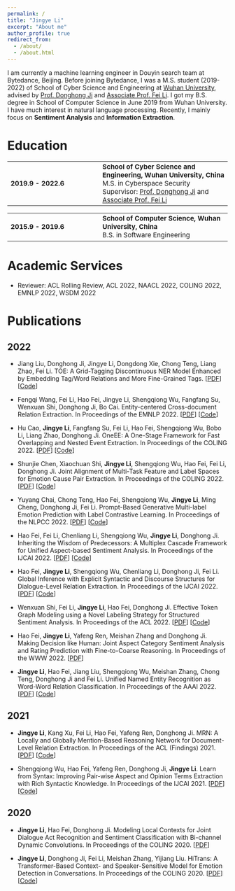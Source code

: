 ```yaml
---
permalink: /
title: "Jingye Li"
excerpt: "About me"
author_profile: true
redirect_from: 
  - /about/
  - /about.html
---
```

I am currently a machine learning engineer in Douyin search team at Bytedance, Beijing. Before joining Bytedance, I was a M.S. student (2019-2022) of School of Cyber Science and Engineering at [Wuhan University](https://whu.edu.cn), advised by [Prof. Donghong Ji](https://scholar.google.com/citations?user=2Q-7u3AAAAAJ) and [Associate Prof. Fei Li](https://scholar.google.com/citations?user=AoMmysMAAAAJ&hl=en). I got my B.S. degree in School of Computer Science in June 2019 from Wuhan University. I have much interest in natural language processing. Recently, I mainly focus on <b>Sentiment Analysis</b> and <b>Information Extraction</b>.

Education
======
<style>
td, th {
   border: none!important;
   font-size: 15px;
}
</style>

<table style="border: none!important;">
	  <tbody><tr><td style="width:170px; height:80px" valign="left" align="left">
	    <b> 2019.9 - 2022.6 </b>
	  </td>
	  <td style="width:10px">
	  </td>
	  <td valign="middle">
	    <div>
	    	<b>
        School of Cyber Science and Engineering, Wuhan University, China
        </b>
        <br>
	    M.S. in Cyberspace Security
        <br>
         Supervisor: <a href="https://scholar.google.com/citations?user=2Q-7u3AAAAAJ">Prof. Donghong Ji</a> and <a href="https://scholar.google.com/citations?user=AoMmysMAAAAJ&hl=en">Associate Prof. Fei Li</a>
		</div>
	</td></tr></tbody>
</table>
<table style="border: none!important;">
	  <tbody><tr><td style="width:170px; height:60px" valign="left" align="left">
	    <b> 2015.9 - 2019.6 </b>
	  </td>
	  <td style="width:10px">
	  </td>
	  <td valign="middle">
	    <div>
	    <b>
        School of Computer Science, Wuhan University, China
        </b>
        <br>
	    B.S. in Software Engineering
		</div>
	</td></tr></tbody>
</table>

Academic Services
======
* Reviewer: ACL Rolling Review, ACL 2022, NAACL 2022, COLING 2022, EMNLP 2022, WSDM 2022

Publications
======

2022
-----
* Jiang Liu, Donghong Ji, Jingye Li, Dongdong Xie, Chong Teng, Liang Zhao, Fei Li. TOE: A Grid-Tagging Discontinuous NER Model Enhanced by Embedding Tag/Word Relations and More Fine-Grained Tags. [[PDF](https://arxiv.org/pdf/2211.00684.pdf)] [[Code](https://github.com/solkx/TOE)]

* Fengqi Wang, Fei Li, Hao Fei, Jingye Li, Shengqiong Wu, Fangfang Su, Wenxuan Shi, Donghong Ji, Bo Cai. Entity-centered Cross-document Relation Extraction. In Proceedings of the EMNLP 2022. [[PDF](https://arxiv.org/pdf/2210.16541.pdf)] [[Code](https://github.com/MakiseKuurisu/ecrim)]

* Hu Cao, <b>Jingye Li</b>, Fangfang Su, Fei Li, Hao Fei, Shengqiong Wu, Bobo Li, Liang Zhao, Donghong Ji. OneEE: A One-Stage Framework for Fast Overlapping and Nested Event Extraction. In Proceedings of the COLING 2022. [[PDF](https://arxiv.org/pdf/2209.02693.pdf)] [[Code](https://github.com/Cao-Hu/OneEE)]

* Shunjie Chen, Xiaochuan Shi, <b>Jingye Li</b>, Shengqiong Wu, Hao Fei, Fei Li, Donghong Ji. Joint Alignment of Multi-Task Feature and Label Spaces for Emotion Cause Pair Extraction. In Proceedings of the COLING 2022. [[PDF](https://arxiv.org/pdf/2209.04112.pdf)] [[Code](https://github.com/csj199813/A2Net_ECPE)]

* Yuyang Chai, Chong Teng, Hao Fei, Shengqiong Wu, <b>Jingye Li</b>, Ming Cheng, Donghong Ji, Fei Li. Prompt-Based Generative Multi-label Emotion Prediction with Label Contrastive Learning. In Proceedings of the NLPCC 2022. [[PDF](https://link.springer.com/chapter/10.1007/978-3-031-17120-8_43)] [[Code](https://github.com/yychai74/Generative-MultiEmo)]

* Hao Fei, Fei Li, Chenliang Li, Shengqiong Wu, <b>Jingye Li</b>, Donghong Ji. Inheriting the Wisdom of Predecessors: A Multiplex Cascade Framework for Unified Aspect-based Sentiment Analysis. In Proceedings of the IJCAI 2022. [[PDF](https://www.ijcai.org/proceedings/2022/0572.pdf)] [[Code](https://github.com/scofield7419/UABSA-SyMux)] 

* Hao Fei, <b>Jingye Li</b>, Shengqiong Wu, Chenliang Li, Donghong Ji, Fei Li. Global Inference with Explicit Syntactic and Discourse Structures for Dialogue-Level Relation Extraction. In Proceedings of the IJCAI 2022. [[PDF](https://www.ijcai.org/proceedings/2022/0570.pdf)] [[Code](https://github.com/scofield7419/DiaRE-D2G)]

* Wenxuan Shi, Fei Li, <b>Jingye Li</b>, Hao Fei, Donghong Ji. Effective Token Graph Modeling using a Novel Labeling Strategy for Structured Sentiment Analysis. In Proceedings of the ACL 2022. [[PDF](https://arxiv.org/pdf/2203.10796.pdf)] [[Code](https://github.com/Xgswlg/TGLS)]

* Hao Fei, <b>Jingye Li</b>, Yafeng Ren, Meishan Zhang and Donghong Ji. Making Decision like Human: Joint Aspect Category Sentiment Analysis and Rating Prediction with Fine-to-Coarse Reasoning. In Proceedings of the WWW 2022. [[PDF](https://dl.acm.org/doi/pdf/10.1145/3485447.3512024?casa_token=srSjwtvjorEAAAAA:x5A6uLpMjkXjp285sKpbsAVs7Fl-YNIg4vibmTlsr9zDPsVEFE8m3hp6rE6YGmVByn81Wr0QROSQyg)]

* <b>Jingye Li</b>, Hao Fei, Jiang Liu, Shengqiong Wu, Meishan Zhang, Chong Teng, Donghong Ji and Fei Li. Unified Named Entity Recognition as Word-Word Relation Classification. In Proceedings of the AAAI 2022. [[PDF](https://arxiv.org/pdf/2112.10070.pdf)] [[Code](https://github.com/ljynlp/W2NER)]

2021
-----

* <b>Jingye Li</b>, Kang Xu, Fei Li, Hao Fei, Yafeng Ren, Donghong Ji. MRN: A Locally and Globally Mention-Based Reasoning Network for Document-Level Relation Extraction. In Proceedings of the ACL (Findings) 2021. [[PDF](https://aclanthology.org/2021.findings-acl.117.pdf)] [[Code](https://github.com/ljynlp/MRN)]

* Shengqiong Wu, Hao Fei, Yafeng Ren, Donghong Ji, <b>Jingye Li</b>. Learn from Syntax: Improving Pair-wise Aspect and Opinion Terms Extraction with Rich Syntactic Knowledge. In Proceedings of the IJCAI 2021. [[PDF](https://arxiv.org/pdf/2105.02520.pdf)] [[Code](https://github.com/ChocoWu/Synfue-PAOTE)]

2020
-----

* <b>Jingye Li</b>, Hao Fei, Donghong Ji. Modeling Local Contexts for Joint Dialogue Act Recognition and Sentiment Classification with Bi-channel Dynamic Convolutions. In Proceedings of the COLING 2020. [[PDF](https://aclanthology.org/2020.coling-main.53.pdf)]

* <b>Jingye Li</b>, Donghong Ji, Fei Li, Meishan Zhang, Yijiang Liu. HiTrans: A Transformer-Based Context- and Speaker-Sensitive Model for Emotion Detection in Conversations. In Proceedings of the COLING 2020. [[PDF](https://aclanthology.org/2020.coling-main.370.pdf)] [[Code](https://github.com/ljynlp/HiTrans)]
